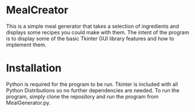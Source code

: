 # MealCreator
This is a simple meal generator that takes a selection of ingredients and displays some recipes you could make with them. The intent of the program is to display some of the basic Tkinter GUI library features and how to implement them.
# Installation
Python is required for the program to be run. Tkinter is included with all Python Distributions so no further dependencies are needed.
To run the program, simply clone the repository and run the program from MealGenerator.py.
